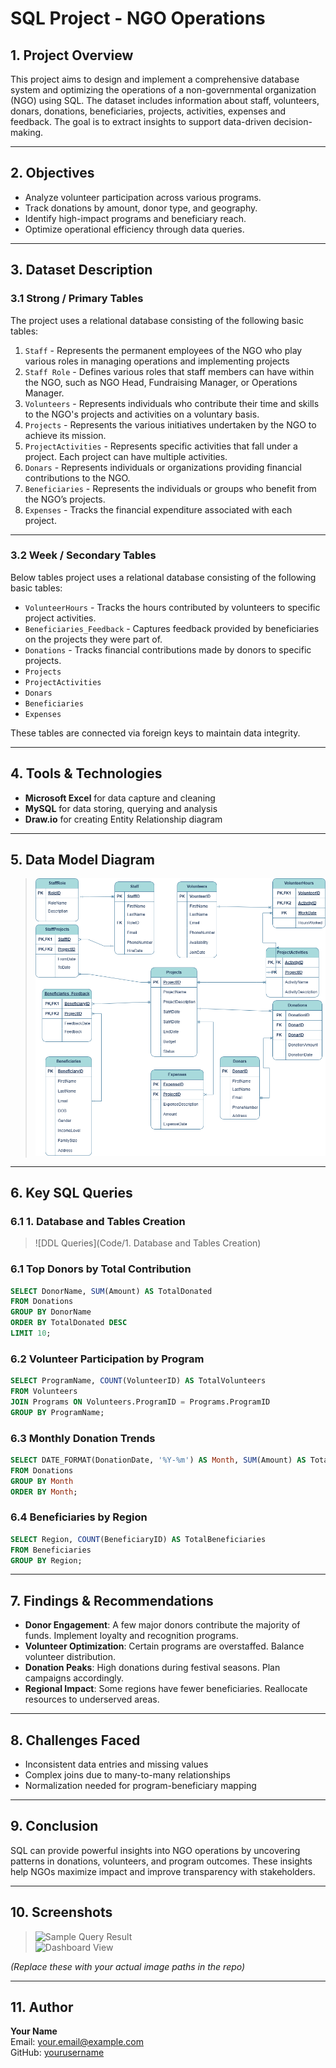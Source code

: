 
# SQL Project - NGO Operations

## 1. Project Overview

This project aims to design and implement a comprehensive database system and optimizing the operations of a non-governmental organization (NGO) using SQL. The dataset includes information about staff, volunteers, donars, donations, beneficiaries, projects, activities, expenses and feedback. The goal is to extract insights to support data-driven decision-making.

---

## 2. Objectives

- Analyze volunteer participation across various programs.
- Track donations by amount, donor type, and geography.
- Identify high-impact programs and beneficiary reach.
- Optimize operational efficiency through data queries.

---

## 3. Dataset Description
### 3.1 Strong / Primary Tables

The project uses a relational database consisting of the following basic tables:

1. `Staff` - Represents the permanent employees of the NGO who play various roles in managing operations and implementing projects
2. `Staff Role` - Defines various roles that staff members can have within the NGO, such as NGO Head, Fundraising Manager, or Operations Manager.
3. `Volunteers` - Represents individuals who contribute their time and skills to the NGO's projects and activities on a voluntary basis.
4. `Projects` - Represents the various initiatives undertaken by the NGO to achieve its mission.
5. `ProjectActivities` - Represents specific activities that fall under a project. Each project can have multiple activities.
6. `Donars` - Represents individuals or organizations providing financial contributions to the NGO.
7. `Beneficiaries` - Represents the individuals or groups who benefit from the NGO’s projects.
8. `Expenses` - Tracks the financial expenditure associated with each project.

---

### 3.2 Week / Secondary Tables

Below tables  project uses a relational database consisting of the following basic tables:

- `VolunteerHours` - Tracks the hours contributed by volunteers to specific project activities.
- `Beneficiaries_Feedback` - Captures feedback provided by beneficiaries on the projects they were part of.
- `Donations` - Tracks financial contributions made by donors to specific projects.
- `Projects`
- `ProjectActivities`
- `Donars`
- `Beneficiaries`
- `Expenses`

These tables are connected via foreign keys to maintain data integrity.

---

## 4. Tools & Technologies

- **Microsoft Excel** for data capture and cleaning
- **MySQL** for data storing, querying and analysis
- **Draw.io** for creating Entity Relationship diagram
---

## 5. Data Model Diagram

> ![ER Diagram](Screenshots/NGOOperations.drawio.png)


---

## 6. Key SQL Queries


### 6.1 1. Database and Tables Creation
 > ![DDL Queries](Code/1. Database and Tables Creation)


### 6.1 Top Donors by Total Contribution
```sql
SELECT DonorName, SUM(Amount) AS TotalDonated
FROM Donations
GROUP BY DonorName
ORDER BY TotalDonated DESC
LIMIT 10;
```

### 6.2 Volunteer Participation by Program
```sql
SELECT ProgramName, COUNT(VolunteerID) AS TotalVolunteers
FROM Volunteers
JOIN Programs ON Volunteers.ProgramID = Programs.ProgramID
GROUP BY ProgramName;
```

### 6.3 Monthly Donation Trends
```sql
SELECT DATE_FORMAT(DonationDate, '%Y-%m') AS Month, SUM(Amount) AS Total
FROM Donations
GROUP BY Month
ORDER BY Month;
```

### 6.4 Beneficiaries by Region
```sql
SELECT Region, COUNT(BeneficiaryID) AS TotalBeneficiaries
FROM Beneficiaries
GROUP BY Region;
```

---

## 7. Findings & Recommendations

- **Donor Engagement**: A few major donors contribute the majority of funds. Implement loyalty and recognition programs.
- **Volunteer Optimization**: Certain programs are overstaffed. Balance volunteer distribution.
- **Donation Peaks**: High donations during festival seasons. Plan campaigns accordingly.
- **Regional Impact**: Some regions have fewer beneficiaries. Reallocate resources to underserved areas.

---

## 8. Challenges Faced

- Inconsistent data entries and missing values
- Complex joins due to many-to-many relationships
- Normalization needed for program-beneficiary mapping

---

## 9. Conclusion

SQL can provide powerful insights into NGO operations by uncovering patterns in donations, volunteers, and program outcomes. These insights help NGOs maximize impact and improve transparency with stakeholders.

---

## 10. Screenshots

> ![Sample Query Result](images/query-result-1.png)  
> ![Dashboard View](images/dashboard-sample.png)

*(Replace these with your actual image paths in the repo)*

---

## 11. Author

**Your Name**  
Email: your.email@example.com  
GitHub: [yourusername](https://github.com/yourusername)
